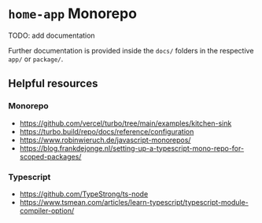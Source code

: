 # `home-app` Monorepo

TODO: add documentation

Further documentation is provided inside the `docs/` folders in the respective `app/` or `package/`.

## Helpful resources

### Monorepo

-   https://github.com/vercel/turbo/tree/main/examples/kitchen-sink
-   https://turbo.build/repo/docs/reference/configuration
-   https://www.robinwieruch.de/javascript-monorepos/
-   https://blog.frankdejonge.nl/setting-up-a-typescript-mono-repo-for-scoped-packages/

### Typescript

-   https://github.com/TypeStrong/ts-node
-   https://www.tsmean.com/articles/learn-typescript/typescript-module-compiler-option/
